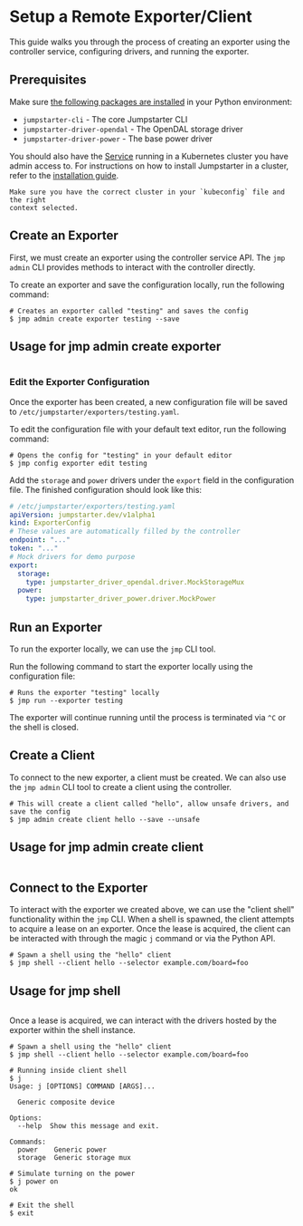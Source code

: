 # Setup a Remote Exporter/Client

This guide walks you through the process of creating an exporter using the
controller service, configuring drivers, and running the exporter.

## Prerequisites

Make sure [the following packages are
installed](../installation/python-package.md) in your Python environment:
- `jumpstarter-cli` - The core Jumpstarter CLI
- `jumpstarter-driver-opendal` - The OpenDAL storage driver
- `jumpstarter-driver-power` - The base power driver

You should also have the [Service](../introduction/service.md)
running in a Kubernetes cluster you have admin access to. For instructions on
how to install Jumpstarter in a cluster, refer to the [installation
guide](../installation/service/index.md).

```{tip}
Make sure you have the correct cluster in your `kubeconfig` file and the right
context selected.
```

## Create an Exporter

First, we must create an exporter using the controller service API. The `jmp
admin` CLI provides methods to interact with the controller directly.

To create an exporter and save the configuration locally, run the following command:

```shell
# Creates an exporter called "testing" and saves the config
$ jmp admin create exporter testing --save
```

## Usage for jmp admin create exporter

```{command-output} jmp admin create exporter --help
```

### Edit the Exporter Configuration

Once the exporter has been created, a new configuration file will be saved to
`/etc/jumpstarter/exporters/testing.yaml`.

To edit the configuration file with your default text editor, run the following
command:

```shell
# Opens the config for "testing" in your default editor
$ jmp config exporter edit testing
```

Add the `storage` and `power` drivers under the `export` field in the configuration
file. The finished configuration should look like this:

```yaml
# /etc/jumpstarter/exporters/testing.yaml
apiVersion: jumpstarter.dev/v1alpha1
kind: ExporterConfig
# These values are automatically filled by the controller
endpoint: "..."
token: "..."
# Mock drivers for demo purpose
export:
  storage:
    type: jumpstarter_driver_opendal.driver.MockStorageMux
  power:
    type: jumpstarter_driver_power.driver.MockPower
```

## Run an Exporter

To run the exporter locally, we can use the `jmp` CLI tool.

Run the following command to start the exporter locally using the configuration file:

```shell
# Runs the exporter "testing" locally
$ jmp run --exporter testing
```

The exporter will continue running until the process is terminated via `^C` or the shell
is closed.

## Create a Client

To connect to the new exporter, a client must be created. We can also use the
`jmp admin` CLI tool to create a client using the controller.

```shell
# This will create a client called "hello", allow unsafe drivers, and save the config
$ jmp admin create client hello --save --unsafe
```

## Usage for jmp admin create client

```{command-output} jmp admin create client --help
```

## Connect to the Exporter

To interact with the exporter we created above, we can use the "client shell"
functionality within the `jmp` CLI. When a shell is spawned, the client attempts
to acquire a lease on an exporter. Once the lease is acquired, the client can be
interacted with through the magic `j` command or via the Python API.

```shell
# Spawn a shell using the "hello" client
$ jmp shell --client hello --selector example.com/board=foo
```

## Usage for jmp shell

```{command-output} jmp shell --help
```

Once a lease is acquired, we can interact with the drivers hosted by the
exporter within the shell instance.

```shell
# Spawn a shell using the "hello" client
$ jmp shell --client hello --selector example.com/board=foo

# Running inside client shell
$ j
Usage: j [OPTIONS] COMMAND [ARGS]...

  Generic composite device

Options:
  --help  Show this message and exit.

Commands:
  power    Generic power
  storage  Generic storage mux

# Simulate turning on the power
$ j power on
ok

# Exit the shell
$ exit
```
